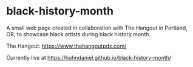 # black-history-month

A small web page created in collaboration with The Hangout in Portland, OR, to showcase black artists during black history month.

The Hangout: https://www.thehangoutpdx.com/

Currently live at https://huhndaniel.github.io/black-history-month/
